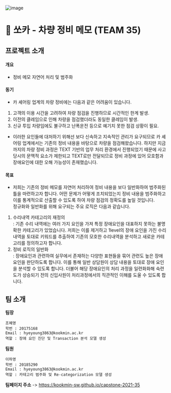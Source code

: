 
![image](https://user-images.githubusercontent.com/47061005/113650646-8511dd00-96cb-11eb-9883-3e0f5057641a.png)

# 📝 쏘카 - 차량 정비 메모 (TEAM 35)

## 프로젝트 소개

#### 개요
  - 정비 메모 자연어 처리 및 범주화  
 
#### 동기   
  - 카 셰어링 업계의 차량 정비에는 다음과 같은 어려움이 있습니다.
1) 고객의 이용 시간을 고려하여 차량 점검을 진행하므로 시간적인 한계 발생.
2) 이전의 클레임으로 인해 차량을 점검했더라도 동일한 클레임이 발생.
3) 신규 투입 차량임에도 불구하고 난폭운전 등으로 예기치 못한 점검 상황이 필요.

 - 이러한 요인들에 대처하기 위해선 보다 신속하고 지속적인 관리가 요구되므로 카 셰어링 업계에서는 기존의 정비 내용을 바탕으로 차량을 점검해왔습니다. 하지만 지금까지의 차량 정비 과정은 TEXT 기반의 업무 처리 환경에서 진행되었기 때문에 사고 당시의 문맥적 요소가 제한되고 TEXT로만 전달되므로 정비 과정에 있어 모호함과 장애요인에 대한 오해 가능성이 존재했습니다.



#### 목표   
 - 저희는 기존의 정비 메모를 자연어 처리하여 정비 내용을 보다 일반화하여 범주화된 틀을 마련하고자 합니다.
어떤 문제가 어떻게 조치되었는지 정비 내용을 범주화하고 이를 통계적으로 산출할 수 있도록 하여 차량 점검의 정확도를 높일 것입니다.   
정규화와 일반화를 위해 요구되는 주요 로직은 다음과 같습니다.
 1) 수리내역 카테고리의 재정의   
  : 기존 수리 내역에는 여러 가지 요인을 가져 특정 장애요인을 대표하지 못하는 불명확한 카테고리가 있었습니다.
저희는 이를 제거하고 1level의 장애 요인을 가진 수리 내역을 토대로 키워드를 추출하여 기존의 모호한 수리내역을 분석하고 새로운 카테고리를 정의하고자 합니다.
 2) 정비 로직의 일반화    
  : 장애요인과 관련하여 실무에서 존재하는 다양한 표현들을 묶어 관련도 높은 장애 요인을 판단하도록 합니다. 이를 통해 일반 상담원이 상담 내용을 토대로 장애 요인을 분석할 수 있도록 합니다.
  더불어 해당 장애요인의 처리 과정을 일련화화해 숙련도가 상승되기 전의 신입사원이 처리과정에서의 직관적인 이해를 도울 수 있도록 합니다.



## 팀 소개

**팀장**   
```
조혜영 
학번 : 20175168
Email : hyeyoung3863@kookmin.ac.kr
역할 : 장애 요인 진단 및 Transaction 분석 모델 생성
```
**팀원**    
```
이하영 
학번 : 20185290    
Email : hyeyoung3863@kookmin.ac.kr
역할 : 카테고리 범주화 및 Re-categorization 모델 생성 
```


**팀페이지 주소** -> <https://kookmin-sw.github.io/capstone-2021-35>
